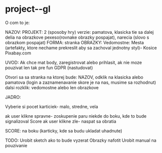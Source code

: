 # project--gl
O com to je:

NAZOV: 
PROJEKT:
2 (sposoby hry) verzie: pamatova, klasicka
tie sa dalej delia na
obrazkove pexeso(rovnake obrazky pospajat), narecia (slovo s obrazkom pospajat)
FORMA: stranka
OBRAZKY: 
Vedomostne:
Mesta (artefakty, ktore nechame prekreslit aby sa zachoval jednotny styl)- Kosice
Pixabay.com

UVOD:
Ak chce mat body, zaregistrovat alebo prihlasit, ak nie moze pouzivat len tak pre fun
GDPR (nastudovat)

Otvori sa sa stranka na ktorej bude: NAZOV, odklik na klasicka alebo pamatova
(login a zaznamenavanie skore je na nas, musime sa rozhodnut)
dalsi rozklik: 
vedomostne alebo len obrazkove

JADRO:

Vyberie si pocet karticiek- malo, stredne, vela

ak user klikne spravne- zoskupenie paru niekde do boku, kde to bude signalizoval Score
ak user klikne zle- naspat sa obratia

SCORE: na boku (karticky, kde sa budu ukladat uhadnute)

TODO:
Urobit sketch ako to bude vyzerat
Obrazky nafotit
Urobit manual na pouzivanie

